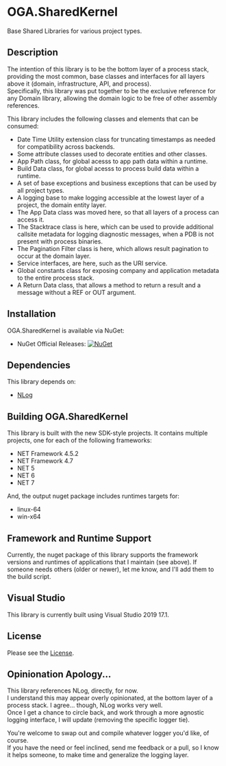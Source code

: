 # OGA.SharedKernel
Base Shared Libraries for various project types.

## Description
The intention of this library is to be the bottom layer of a process stack, providing the most common, base classes and interfaces for all layers above it (domain, infrastructure, API, and process).\
Specifically, this library was put together to be the exclusive reference for any Domain library, allowing the domain logic to be free of other assembly references.

This library includes the following classes and elements that can be consumed:
* Date Time Utility extension class for truncating timestamps as needed for compatibility across backends.
* Some attribute classes used to decorate entities and other classes.
* App Path class, for global acesss to app path data within a runtime.
* Build Data class, for global acesss to process build data within a runtime.
* A set of base exceptions and business exceptions that can be used by all project types.
* A logging base to make logging accessible at the lowest layer of a project, the domain entity layer.
* The App Data class was moved here, so that all layers of a process can access it.
* The Stacktrace class is here, which can be used to provide additional callsite metadata for logging diagnostic messages, when a PDB is not present with process binaries.
* The Pagination Filter class is here, which allows result pagination to occur at the domain layer.
* Service interfaces, are here, such as the URI service.
* Global constants class for exposing company and application metadata to the entire process stack.
* A Return Data class, that allows a method to return a result and a message without a REF or OUT argument.

## Installation
OGA.SharedKernel is available via NuGet:
* NuGet Official Releases: [![NuGet](https://img.shields.io/nuget/vpre/OGA.SharedKernel.svg?label=NuGet)](https://www.nuget.org/packages/OGA.SharedKernel)

## Dependencies
This library depends on:
* [NLog](https://github.com/NLog/NLog/)

## Building OGA.SharedKernel
This library is built with the new SDK-style projects.
It contains multiple projects, one for each of the following frameworks:
* NET Framework 4.5.2
* NET Framework 4.7
* NET 5
* NET 6
* NET 7

And, the output nuget package includes runtimes targets for:
* linux-64
* win-x64

## Framework and Runtime Support
Currently, the nuget package of this library supports the framework versions and runtimes of applications that I maintain (see above).
If someone needs others (older or newer), let me know, and I'll add them to the build script.

## Visual Studio
This library is currently built using Visual Studio 2019 17.1.

## License
Please see the [License](LICENSE).

## Opinionation Apology...
This library references NLog, directly, for now.\
I understand this may appear overly opinionated, at the bottom layer of a process stack. I agree... though, NLog works very well.\
Once I get a chance to circle back, and work through a more agnostic logging interface, I will update (removing the specific logger tie).

You're welcome to swap out and compile whatever logger you'd like, of course.\
If you have the need or feel inclined, send me feedback or a pull, so I know it helps someone, to make time and generalize the logging layer.

